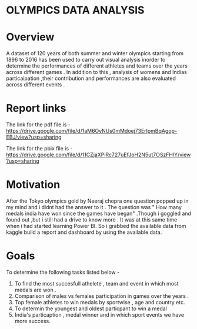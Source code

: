 # OLYMPICS DATA ANALYSIS

# Overview 
A dataset of 120 years of both summer and winter olympics starting from 1896 to 2016 has been used to carry out visual analysis inorder to determine the performances of different  athletes and teams over the years across different games . In addition to this , analysis of womens and Indias particaipation ,their contribution and performances are also evaluated across different events . 

# Report links 
The link for the pdf file is - https://drive.google.com/file/d/1aM6OyNUs0mMdoej73ErlpmBqAgop-EBJ/view?usp=sharing 


The link for the pbix file is - https://drive.google.com/file/d/11CZjaXPiRc727uEfJoH2N5ut7OSzFHlY/view?usp=sharing


# Motivation 
After the Tokyo olympics gold by Neeraj chopra one question popped up in my mind and i didnt had the answer to it . The question was " How many medals india have won since the games have  began" .Though i goggled and found out ,but i still had a drive to know more . It was at this same time  when i had started learning Power BI. So i grabbed the available data from kaggle build a report and dashboard by using the available data. 

# Goals 
To determine the following tasks listed below  -
1. To find the most succesfull athelete , team and event in which most medals are won . 
2. Comparison of males vs females participation in games over the years . 
3. Top female athletes to win medals by sportwise , age and country etc. 
4. To determin the youngest and oldest particpant to win a medal 
5. India's particaption , medal winner and in which sport events we have more success.  

